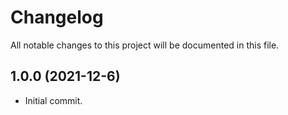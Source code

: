 # Changelog
All notable changes to this project will be documented in this file.

## 1.0.0 (2021-12-6)

* Initial commit.
